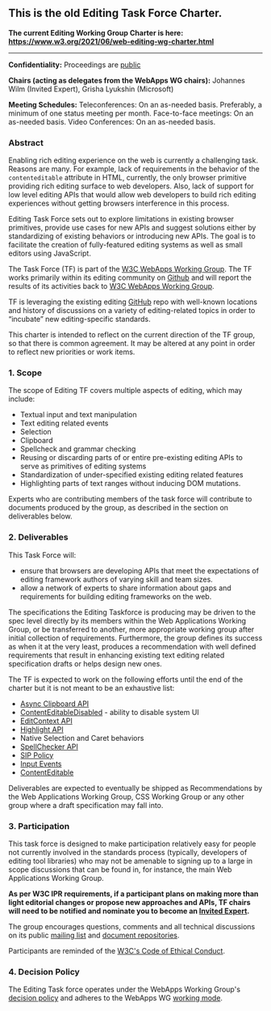 ## This is the old Editing Task Force Charter.

**The current Editing Working Group Charter is here: https://www.w3.org/2021/06/web-editing-wg-charter.html**

---

**Confidentiality:** Proceedings are [public](https://www.w3.org/2005/10/Process-20051014/comm.html#confidentiality-levels)

**Chairs (acting as delegates from the WebApps WG chairs):** Johannes Wilm (Invited Expert), Grisha Lyukshin (Microsoft)

**Meeting Schedules:** Teleconferences: On an as-needed basis. Preferably, a minimum of one status meeting per month. Face-to-face meetings: On an as-needed basis. Video Conferences: On an as-needed basis.

### Abstract

Enabling rich editing experience on the web is currently a challenging task. Reasons are many. For example, lack of requirements in the behavior of the `contenteditable` attribute in HTML, currently, the only browser primitive providing rich editing surface to web developers. Also, lack of support for low level editing APIs that would allow web developers to build rich editing experiences without getting browsers interference in this process.

Editing Task Force sets out to explore limitations in existing browser primitives, provide use cases for new APIs and suggest solutions either by standardizing of existing behaviors or introducing new APIs. The goal is to facilitate the creation of fully-featured editing systems as well as small editors using JavaScript.

The Task Force (TF) is part of the [W3C WebApps Working Group](https://w3c.github.io/webappswg/). The TF works primarily within its editing community on [Github](https://github.com/w3c/editing) and will report the results of its activities back to [W3C WebApps Working Group](https://www.w3.org/2019/webapps/).

TF is leveraging the existing editing [GitHub](https://github.com/w3c/editing) repo with well-known locations and history of discussions on a variety of editing-related topics in order to “incubate” new editing-specific standards.

This charter is intended to reflect on the current direction of the TF group, so that there is common agreement. It may be altered at any point in order to reflect new priorities or work items.

### 1. Scope

The scope of Editing TF covers multiple aspects of editing, which may include:

- Textual input and text manipulation
- Text editing related events
- Selection
- Clipboard
- Spellcheck and grammar checking
- Reusing or discarding parts of or entire pre-existing editing APIs to serve as primitives of editing systems
- Standardization of under-specified existing editing related features
- Highlighting parts of text ranges without inducing DOM mutations.

Experts who are contributing members of the task force will contribute to documents produced by the group, as described in the section on deliverables below.

### 2. Deliverables

This Task Force will:

- ensure that browsers are developing APIs that meet the expectations of editing framework authors of varying skill and team sizes.
- allow a network of experts to share information about gaps and requirements for building editing frameworks on the web.

The specifications the Editing Taskforce is producing may be driven to the spec level directly by its members within the Web Applications Working Group, or be transferred to another, more appropriate working group after initial collection of requirements. Furthermore, the group defines its success as when it at the very least, produces a recommendation with well defined requirements that result in enhancing existing text editing related specification drafts or helps design new ones.

The TF is expected to work on the following efforts until the end of the charter but it is not meant to be an exhaustive list:

- [Async Clipboard API](https://bugs.chromium.org/p/chromium/issues/detail?id=931839)
- [ContentEditableDisabled](http://w3c.github.io/editing/docs/contentEditableDisabled/) - ability to disable system UI
- [EditContext API](https://github.com/MicrosoftEdge/MSEdgeExplainers/blob/master/EditContext/explainer.md)
- [Highlight API](https://github.com/MicrosoftEdge/MSEdgeExplainers/blob/master/highlight/explainer.md)
- Native Selection and Caret behaviors
- [SpellChecker API](https://github.com/w3c/editing/issues/166)
- [SIP Policy](https://github.com/whatwg/html/issues/4876)
- [Input Events](https://www.w3.org/TR/input-events-1/)
- [ContentEditable](https://w3c.github.io/contentEditable/)

Deliverables are expected to eventually be shipped as Recommendations by the Web Applications Working Group, CSS Working Group or any other group where a draft specification may fall into.

### 3. Participation

This task force is designed to make participation relatively easy for people not currently involved in the standards process (typically, developers of editing tool libraries) who may not be amenable to signing up to a large in scope discussions that can be found in, for instance, the main Web Applications Working Group.

**As per W3C IPR requirements, if a participant plans on making more than light editorial changes or propose new approaches and APIs, TF chairs will need to be notified and nominate you to become an [Invited Expert](https://www.w3.org/participate/invited-experts/).**

The group encourages questions, comments and all technical discussions on its public [mailing list](https://lists.w3.org/Archives/Public/public-editing-tf/) and [document repositories](https://github.com/w3c/editing).

Participants are reminded of the [W3C's Code of Ethical Conduct](https://www.w3.org/Consortium/cepc/).

### 4. Decision Policy

The Editing Task force operates under the WebApps Working Group's [decision policy](https://www.w3.org/2019/05/webapps-charter.html#decisions) and adheres to the WebApps WG [working mode](https://www.w3.org/2019/05/webapps-charter.html#working-mode).
